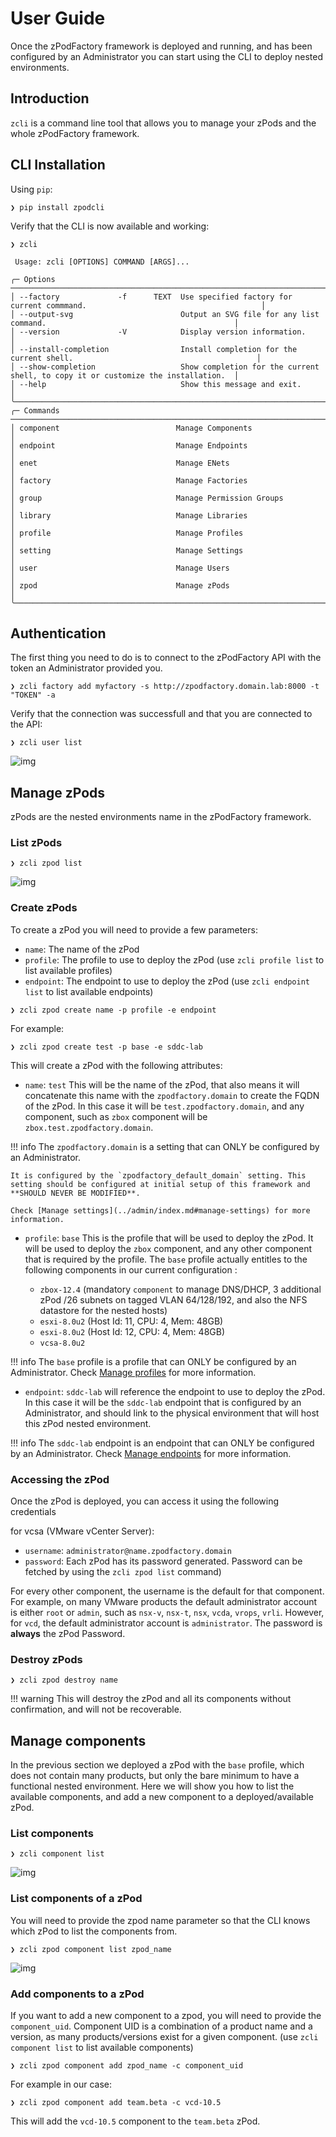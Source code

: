 # User Guide

Once the zPodFactory framework is deployed and running, and has been configured by an Administrator you can start using the CLI to deploy nested environments.

## Introduction

`zcli` is a command line tool that allows you to manage your zPods and the whole zPodFactory framework.

## CLI Installation

Using `pip`:

``` { data-copy="pip install zpodcli" }
❯ pip install zpodcli
```

Verify that the CLI is now available and working:

``` { data-copy="zcli"}
❯ zcli

 Usage: zcli [OPTIONS] COMMAND [ARGS]...

╭─ Options ─────────────────────────────────────────────────────────────────────────────────────────────────────────────╮
│ --factory             -f      TEXT  Use specified factory for current commmand.                                       │
│ --output-svg                        Output an SVG file for any list command.                                          │
│ --version             -V            Display version information.                                                      │
│ --install-completion                Install completion for the current shell.                                         │
│ --show-completion                   Show completion for the current shell, to copy it or customize the installation.  │
│ --help                              Show this message and exit.                                                       │
╰───────────────────────────────────────────────────────────────────────────────────────────────────────────────────────╯
╭─ Commands ────────────────────────────────────────────────────────────────────────────────────────────────────────────╮
│ component                          Manage Components                                                                  │
│ endpoint                           Manage Endpoints                                                                   │
│ enet                               Manage ENets                                                                       │
│ factory                            Manage Factories                                                                   │
│ group                              Manage Permission Groups                                                           │
│ library                            Manage Libraries                                                                   │
│ profile                            Manage Profiles                                                                    │
│ setting                            Manage Settings                                                                    │
│ user                               Manage Users                                                                       │
│ zpod                               Manage zPods                                                                       │
╰───────────────────────────────────────────────────────────────────────────────────────────────────────────────────────╯
```

## Authentication

The first thing you need to do is to connect to the zPodFactory API with the token an Administrator provided you.

``` {data-copy="zcli factory add myfactory -s http://zpodfactory.domain.lab:8000 -t TOKEN -a}
❯ zcli factory add myfactory -s http://zpodfactory.domain.lab:8000 -t "TOKEN" -a
```

Verify that the connection was successfull and that you are connected to the API:

``` {data-copy="zcli user list"}
❯ zcli user list
```

![img](../../img/zcli_user_list.svg)

## Manage zPods

zPods are the nested environments name in the zPodFactory framework.

### List zPods

``` {data-copy="zcli zpod list"}
❯ zcli zpod list
```

![img](../../img/zcli_zpod_list.svg)

### Create zPods

To create a zPod you will need to provide a few parameters:

- `name`: The name of the zPod
- `profile`: The profile to use to deploy the zPod (use `zcli profile list` to list available profiles)
- `endpoint`: The endpoint to use to deploy the zPod (use `zcli endpoint list` to list available endpoints)

``` {data-copy="zcli zpod create name -p profile -e endpoint"}
❯ zcli zpod create name -p profile -e endpoint
```

For example:

``` {data-copy="zcli zpod create test -p base -e sddc-lab"}
❯ zcli zpod create test -p base -e sddc-lab
```

This will create a zPod with the following attributes:

- `name`: `test` This will be the name of the zPod, that also means it will concatenate this name with the `zpodfactory.domain` to create the FQDN of the zPod. In this case it will be `test.zpodfactory.domain`, and any component, such as `zbox` component will be `zbox.test.zpodfactory.domain`.

!!! info
    The `zpodfactory.domain` is a setting that can ONLY be configured by an Administrator.

    It is configured by the `zpodfactory_default_domain` setting. This setting should be configured at initial setup of this framework and **SHOULD NEVER BE MODIFIED**.

    Check [Manage settings](../admin/index.md#manage-settings) for more information.

- `profile`: `base` This is the profile that will be used to deploy the zPod. It will be used to deploy the `zbox` component, and any other component that is required by the profile. The `base` profile actually entitles to the following components in our current configuration :

    - `zbox-12.4` (mandatory `component` to manage DNS/DHCP, 3 additional zPod /26 subnets on tagged VLAN 64/128/192, and also the NFS datastore for the nested hosts)
    - `esxi-8.0u2` (Host Id: 11, CPU: 4, Mem: 48GB)
    - `esxi-8.0u2` (Host Id: 12, CPU: 4, Mem: 48GB)
    - `vcsa-8.0u2`

!!! info
    The `base` profile is a profile that can ONLY be configured by an Administrator.
    Check [Manage profiles](../admin/index.md#manage-profiles) for more information.

- `endpoint`: `sddc-lab` will reference the endpoint to use to deploy the zPod. In this case it will be the `sddc-lab` endpoint that is configured by an Administrator, and should link to the physical environment that will host this zPod nested environment.

!!! info
    The `sddc-lab` endpoint is an endpoint that can ONLY be configured by an Administrator.
    Check [Manage endpoints](../admin/index.md#manage-endpoints) for more information.


### Accessing the zPod

Once the zPod is deployed, you can access it using the following credentials

for vcsa (VMware vCenter Server):

- `username`: `administrator@name.zpodfactory.domain`
- `password`: Each zPod has its password generated.  Password can be fetched by using the `zcli zpod list` command)

For every other component, the username is the default for that component.  For example, on many VMware products the default administrator account is either `root` or `admin`, such as `nsx-v`, `nsx-t`, `nsx`, `vcda`, `vrops`, `vrli`.  However, for `vcd`, the default administrator account is `administrator`.  The password is **always** the zPod Password.


### Destroy zPods

``` {data-copy="zcli zpod destroy delete name"}
❯ zcli zpod destroy name
```

!!! warning
    This will destroy the zPod and all its components without confirmation, and will not be recoverable.


## Manage components

In the previous section we deployed a zPod with the `base` profile, which does not contain many products, but only the bare minimum to have a functional nested environment.
Here we will show you how to list the available components, and add a new component to a deployed/available zPod.

### List components

``` {data-copy="zcli component list"}
❯ zcli component list
```

![img](../../img/zcli_component_list.svg)


### List components of a zPod

You will need to provide the zpod name parameter so that the CLI knows which zPod to list the components from.

``` {data-copy="zcli zpod component list zpod_name"}
❯ zcli zpod component list zpod_name
```

![img](../../img/zcli_zpod_component_list.svg)

### Add components to a zPod

If you want to add a new component to a zpod, you will need to provide the `component_uid`.  Component UID is a combination of a product name and a version, as many products/versions exist for a given component. (use `zcli component list` to list available components)

``` {data-copy="zcli zpod component add zpod_name -c component_uid"}
❯ zcli zpod component add zpod_name -c component_uid
```

For example in our case:

``` {data-copy="zcli zpod component add team.beta -c vcd-10.5}
❯ zcli zpod component add team.beta -c vcd-10.5
```

This will add the `vcd-10.5` component to the `team.beta` zPod.
